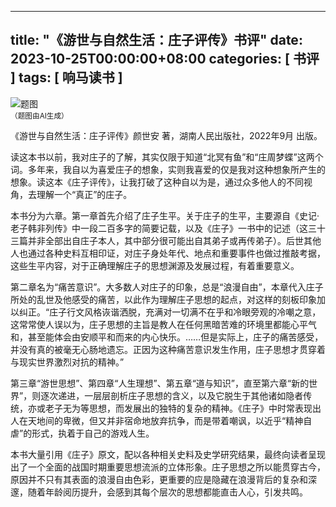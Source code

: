 
---
title: "《游世与自然生活：庄子评传》书评"
date: 2023-10-25T00:00:00+08:00
categories: [ 书评 ]
tags: [ 响马读书 ]
---

<div class="p-3 text-center">
  <img class="img-fluid" src="/images/2023/1025/01.png" alt="题图" style="max-width:640px">
  <div><small>（题图由AI生成）</small></div>
</div>

《游世与自然生活：庄子评传》颜世安 著，湖南人民出版社，2022年9月 出版。

读这本书以前，我对庄子的了解，其实仅限于知道“北冥有鱼”和“庄周梦蝶”这两个词。多年来，我自以为喜爱庄子的想象，实则我喜爱的仅是我对这种想象所产生的想象。读这本《庄子评传》，让我打破了这种自以为是，通过众多他人的不同视角，去理解一个“真正”的庄子。

本书分为六章。第一章首先介绍了庄子生平。关于庄子的生平，主要源自《史记·老子韩非列传》中一段二百多字的简要记载，以及《庄子》一书中的记述（这三十三篇并非全部出自庄子本人，其中部分很可能出自其弟子或再传弟子）。后世其他人也通过各种史料互相印证，对庄子身处年代、地点和重要事件也做过推敲考据，这些生平内容，对于正确理解庄子的思想渊源及发展过程，有着重要意义。

第二章名为“痛苦意识”。大多数人对庄子的印象，总是“浪漫自由”，本章代入庄子所处的乱世及他感受的痛苦，以此作为理解庄子思想的起点，对这样的刻板印象加以纠正。“庄子行文风格诙谐洒脱，充满对一切满不在乎和冷眼旁观的冷嘲之意，这常常使人误以为，庄子思想的主旨是教人在任何黑暗苦难的环境里都能心平气和，甚至能体会由安顺平和而来的内心快乐。……但是实际上，庄子的痛苦感受，并没有真的被毫无心肠地遗忘。正因为这种痛苦意识发生作用，庄子思想才贯穿着与现实世界激烈对抗的精神。”

第三章“游世思想”、第四章“人生理想”、第五章“道与知识”，直至第六章“新的世界”，则逐次递进，一层层剖析庄子思想的含义，以及它脱生于其他诸如隐者传统，亦或老子无为等思想，而发展出的独特的复杂的精神。《庄子》中时常表现出人在天地间的卑微，但又并非宿命地放弃抗争，而是带着嘲讽，以近乎“精神自虐”的形式，执着于自己的游戏人生。

本书大量引用《庄子》原文，配以各种相关史料及史学研究结果，最终向读者呈现出了一个全面的战国时期重要思想流派的立体形象。庄子思想之所以能贯穿古今，原因并不只有其表面的浪漫自由色彩，更重要的应是隐藏在浪漫背后的复杂和深邃，随着年龄阅历提升，会感到其每个层次的思想都能直击人心，引发共鸣。
